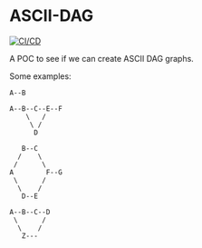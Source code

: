 # ASCII-DAG
[![CI/CD](https://github.com/samsmithnz/ASCII-DAG/actions/workflows/workflow.yml/badge.svg)](https://github.com/samsmithnz/ASCII-DAG/actions/workflows/workflow.yml)

A POC to see if we can create ASCII DAG graphs. 

Some examples: 
```
A--B

A--B--C--E--F
    \   /  
     \ /
      D

   B--C
  /    \
 /      \
A        F--G
 \      /
  \    /
   D--E

A--B--C--D
 \      /
  \    /
   Z---
```
